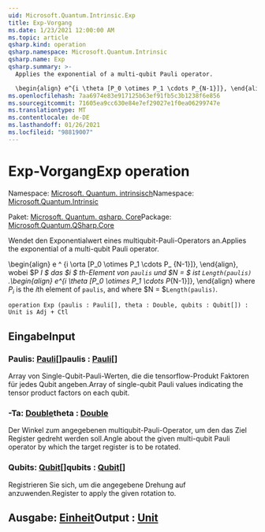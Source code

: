 ```yaml
---
uid: Microsoft.Quantum.Intrinsic.Exp
title: Exp-Vorgang
ms.date: 1/23/2021 12:00:00 AM
ms.topic: article
qsharp.kind: operation
qsharp.namespace: Microsoft.Quantum.Intrinsic
qsharp.name: Exp
qsharp.summary: >-
  Applies the exponential of a multi-qubit Pauli operator.

  \begin{align} e^{i \theta [P_0 \otimes P_1 \cdots P_{N-1}]}, \end{align} where $P_i$ is the $i$th element of `paulis`, and where $N = $`Length(paulis)`.
ms.openlocfilehash: 7aa6974e83e917125b63ef91fb5c3b1238f6e856
ms.sourcegitcommit: 71605ea9cc630e84e7ef29027e1f0ea06299747e
ms.translationtype: MT
ms.contentlocale: de-DE
ms.lasthandoff: 01/26/2021
ms.locfileid: "98819007"
---
```

# <a name="exp-operation"></a><span data-ttu-id="65a24-102">Exp-Vorgang</span><span class="sxs-lookup"><span data-stu-id="65a24-102">Exp operation</span></span>

<span data-ttu-id="65a24-103">Namespace: [Microsoft. Quantum. intrinsisch](xref:Microsoft.Quantum.Intrinsic)</span><span class="sxs-lookup"><span data-stu-id="65a24-103">Namespace: [Microsoft.Quantum.Intrinsic](xref:Microsoft.Quantum.Intrinsic)</span></span>

<span data-ttu-id="65a24-104">Paket: [Microsoft. Quantum. qsharp. Core](https://nuget.org/packages/Microsoft.Quantum.QSharp.Core)</span><span class="sxs-lookup"><span data-stu-id="65a24-104">Package: [Microsoft.Quantum.QSharp.Core](https://nuget.org/packages/Microsoft.Quantum.QSharp.Core)</span></span>


<span data-ttu-id="65a24-105">Wendet den Exponentialwert eines multiqubit-Pauli-Operators an.</span><span class="sxs-lookup"><span data-stu-id="65a24-105">Applies the exponential of a multi-qubit Pauli operator.</span></span>

<span data-ttu-id="65a24-106">\begin{align} e ^ {i \orta [P_0 \otimes P_1 \cdots P_ {N-1}]}, \end{align}, wobei $P _I $ das $i $ th-Element von `paulis` und $N = $ ist `Length(paulis)` .</span><span class="sxs-lookup"><span data-stu-id="65a24-106">\begin{align} e^{i \theta [P_0 \otimes P_1 \cdots P_{N-1}]}, \end{align} where $P_i$ is the $i$th element of `paulis`, and where $N = $`Length(paulis)`.</span></span>

```qsharp
operation Exp (paulis : Pauli[], theta : Double, qubits : Qubit[]) : Unit is Adj + Ctl
```


## <a name="input"></a><span data-ttu-id="65a24-107">Eingabe</span><span class="sxs-lookup"><span data-stu-id="65a24-107">Input</span></span>

### <a name="paulis--pauli"></a><span data-ttu-id="65a24-108">Paulis: [Pauli](xref:microsoft.quantum.lang-ref.pauli)[]</span><span class="sxs-lookup"><span data-stu-id="65a24-108">paulis : [Pauli](xref:microsoft.quantum.lang-ref.pauli)[]</span></span>

<span data-ttu-id="65a24-109">Array von Single-Qubit-Pauli-Werten, die die tensorflow-Produkt Faktoren für jedes Qubit angeben.</span><span class="sxs-lookup"><span data-stu-id="65a24-109">Array of single-qubit Pauli values indicating the tensor product factors on each qubit.</span></span>


### <a name="theta--double"></a><span data-ttu-id="65a24-110">-Ta: [Double](xref:microsoft.quantum.lang-ref.double)</span><span class="sxs-lookup"><span data-stu-id="65a24-110">theta : [Double](xref:microsoft.quantum.lang-ref.double)</span></span>

<span data-ttu-id="65a24-111">Der Winkel zum angegebenen multiqubit-Pauli-Operator, um den das Ziel Register gedreht werden soll.</span><span class="sxs-lookup"><span data-stu-id="65a24-111">Angle about the given multi-qubit Pauli operator by which the target register is to be rotated.</span></span>


### <a name="qubits--qubit"></a><span data-ttu-id="65a24-112">Qubits: [Qubit](xref:microsoft.quantum.lang-ref.qubit)[]</span><span class="sxs-lookup"><span data-stu-id="65a24-112">qubits : [Qubit](xref:microsoft.quantum.lang-ref.qubit)[]</span></span>

<span data-ttu-id="65a24-113">Registrieren Sie sich, um die angegebene Drehung auf anzuwenden.</span><span class="sxs-lookup"><span data-stu-id="65a24-113">Register to apply the given rotation to.</span></span>



## <a name="output--unit"></a><span data-ttu-id="65a24-114">Ausgabe: [Einheit](xref:microsoft.quantum.lang-ref.unit)</span><span class="sxs-lookup"><span data-stu-id="65a24-114">Output : [Unit](xref:microsoft.quantum.lang-ref.unit)</span></span>

